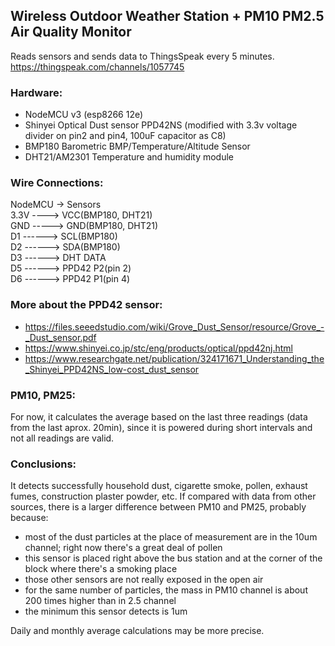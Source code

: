 ## Wireless Outdoor Weather Station + PM10 PM2.5 Air Quality Monitor
Reads sensors and sends data to ThingsSpeak every 5 minutes.
https://thingspeak.com/channels/1057745

### Hardware:
- NodeMCU v3 (esp8266 12e)
- Shinyei Optical Dust sensor PPD42NS (modified with 3.3v voltage divider on pin2 and pin4, 100uF capacitor as C8)
- BMP180 Barometric BMP/Temperature/Altitude Sensor
- DHT21/AM2301 Temperature and humidity module

### Wire Connections:
NodeMCU -> Sensors  
3.3V ----> VCC(BMP180, DHT21)  
GND -----> GND(BMP180, DHT21)  
D1 ------> SCL(BMP180)  
D2 ------> SDA(BMP180)  
D3 ------> DHT DATA  
D5 ------> PPD42 P2(pin 2)  
D6 ------> PPD42 P1(pin 4)    

### More about the PPD42 sensor:
- https://files.seeedstudio.com/wiki/Grove_Dust_Sensor/resource/Grove_-_Dust_sensor.pdf
- https://www.shinyei.co.jp/stc/eng/products/optical/ppd42nj.html
- https://www.researchgate.net/publication/324171671_Understanding_the_Shinyei_PPD42NS_low-cost_dust_sensor

### PM10, PM25:
For now, it calculates the average based on the last three readings (data from the last aprox. 20min),
since it is powered during short intervals and not all readings are valid.

### Conclusions:
It detects successfully household dust, cigarette smoke, pollen, exhaust fumes, construction plaster powder, etc.
If compared with data from other sources, there is a larger difference between PM10 and PM25, probably because:
- most of the dust particles at the place of measurement are in the 10um channel; right now there's a great deal of pollen 
- this sensor is placed right above the bus station and at the corner of the block where there's a smoking place
- those other sensors are not really exposed in the open air
- for the same number of particles, the mass in PM10 channel is about 200 times higher than in 2.5 channel
- the minimum this sensor detects is 1um

Daily and monthly average calculations may be more precise.
